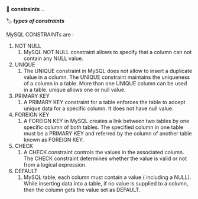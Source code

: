 :newspaper: **constraints** ..  

:label: ***types of constraints***  

MySQL CONSTRAINTs are :
1. NOT NULL
   1. MySQL NOT NULL constraint allows to specify that a column can not contain any NULL value. 
2. UNIQUE
   1. The UNIQUE constraint in MySQL does not allow to insert a duplicate value in a column. The UNIQUE constraint maintains the uniqueness of a column in a table. More than one UNIQUE column can be used in a table. unique allows one or null value.
3. PRIMARY KEY
   1. A PRIMARY KEY constraint for a table enforces the table to accept unique data for a specific column. It does not have null value.
4. FOREIGN KEY
   1. A FOREIGN KEY in MySQL creates a link between two tables by one specific column of both tables. The specified column in one table must be a PRIMARY KEY and referred by the column of another table known as FOREIGN KEY.
5. CHECK
   1. A CHECK constraint controls the values in the associated column. The CHECK constraint determines whether the value is valid or not from a logical expression.
6. DEFAULT
   1. MySQL table, each column must contain a value ( including a NULL). While inserting data into a table, if no value is supplied to a column, then the column gets the value set as DEFAULT.